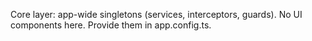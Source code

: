 Core layer: app-wide singletons (services, interceptors, guards). No UI components here. Provide them in app.config.ts.
